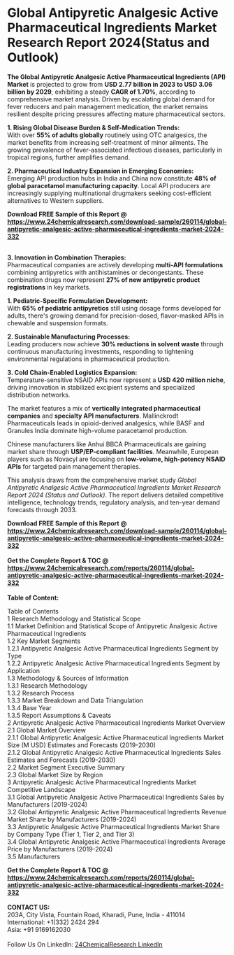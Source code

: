 <h1>Global Antipyretic Analgesic Active Pharmaceutical Ingredients Market Research Report 2024(Status and Outlook)</h1><p><strong>The Global Antipyretic Analgesic Active Pharmaceutical Ingredients (API) Market</strong> is projected to grow from <strong>USD 2.77 billion in 2023 to USD 3.06 billion by 2029</strong>, exhibiting a steady <strong>CAGR of 1.70%</strong>, according to comprehensive market analysis. Driven by escalating global demand for fever reducers and pain management medication, the market remains resilient despite pricing pressures affecting mature pharmaceutical sectors.</p><p><strong>1. Rising Global Disease Burden &amp; Self-Medication Trends:</strong><br>
With over <strong>55% of adults globally</strong> routinely using OTC analgesics, the market benefits from increasing self-treatment of minor ailments. The growing prevalence of fever-associated infectious diseases, particularly in tropical regions, further amplifies demand.</p><p><strong>2. Pharmaceutical Industry Expansion in Emerging Economies:</strong><br>
Emerging API production hubs in India and China now constitute <strong>48% of global paracetamol manufacturing capacity</strong>. Local API producers are increasingly supplying multinational drugmakers seeking cost-efficient alternatives to Western suppliers.</p><div><b>Download FREE Sample of this Report @ 
            <a href="https://www.24chemicalresearch.com/download-sample/260114/global-antipyretic-analgesic-active-pharmaceutical-ingredients-market-2024-332">
            https://www.24chemicalresearch.com/download-sample/260114/global-antipyretic-analgesic-active-pharmaceutical-ingredients-market-2024-332</a></b></div><br><p><strong>3. Innovation in Combination Therapies:</strong><br>
Pharmaceutical companies are actively developing <strong>multi-API formulations</strong> combining antipyretics with antihistamines or decongestants. These combination drugs now represent <strong>27% of new antipyretic product registrations</strong> in key markets.</p><p><strong>1. Pediatric-Specific Formulation Development:</strong><br>
With <strong>65% of pediatric antipyretics</strong> still using dosage forms developed for adults, there's growing demand for precision-dosed, flavor-masked APIs in chewable and suspension formats.</p><p><strong>2. Sustainable Manufacturing Processes:</strong><br>
Leading producers now achieve <strong>30% reductions in solvent waste</strong> through continuous manufacturing investments, responding to tightening environmental regulations in pharmaceutical production.</p><p><strong>3. Cold Chain-Enabled Logistics Expansion:</strong><br>
Temperature-sensitive NSAID APIs now represent a <strong>USD 420 million niche</strong>, driving innovation in stabilized excipient systems and specialized distribution networks.</p><p>The market features a mix of <strong>vertically integrated pharmaceutical companies</strong> and <strong>specialty API manufacturers</strong>. Mallinckrodt Pharmaceuticals leads in opioid-derived analgesics, while BASF and Granules India dominate high-volume paracetamol production.</p><p>Chinese manufacturers like Anhui BBCA Pharmaceuticals are gaining market share through <strong>USP/EP-compliant facilities</strong>. Meanwhile, European players such as Novacyl are focusing on <strong>low-volume, high-potency NSAID APIs</strong> for targeted pain management therapies.</p><p>This analysis draws from the comprehensive market study <em>Global Antipyretic Analgesic Active Pharmaceutical Ingredients Market Research Report 2024 (Status and Outlook)</em>. The report delivers detailed competitive intelligence, technology trends, regulatory analysis, and ten-year demand forecasts through 2033.</p><div><b>Download FREE Sample of this Report @ 
            <a href="https://www.24chemicalresearch.com/download-sample/260114/global-antipyretic-analgesic-active-pharmaceutical-ingredients-market-2024-332">
            https://www.24chemicalresearch.com/download-sample/260114/global-antipyretic-analgesic-active-pharmaceutical-ingredients-market-2024-332</a></b></div><br><div><b>Get the Complete Report & TOC @ 
            <a href="https://www.24chemicalresearch.com/reports/260114/global-antipyretic-analgesic-active-pharmaceutical-ingredients-market-2024-332">
            https://www.24chemicalresearch.com/reports/260114/global-antipyretic-analgesic-active-pharmaceutical-ingredients-market-2024-332</a></b></div><br>
            <b>Table of Content:</b><p>Table of Contents<br />
1 Research Methodology and Statistical Scope<br />
1.1 Market Definition and Statistical Scope of Antipyretic Analgesic Active Pharmaceutical Ingredients<br />
1.2 Key Market Segments<br />
1.2.1 Antipyretic Analgesic Active Pharmaceutical Ingredients Segment by Type<br />
1.2.2 Antipyretic Analgesic Active Pharmaceutical Ingredients Segment by Application<br />
1.3 Methodology & Sources of Information<br />
1.3.1 Research Methodology<br />
1.3.2 Research Process<br />
1.3.3 Market Breakdown and Data Triangulation<br />
1.3.4 Base Year<br />
1.3.5 Report Assumptions & Caveats<br />
2 Antipyretic Analgesic Active Pharmaceutical Ingredients Market Overview<br />
2.1 Global Market Overview<br />
2.1.1 Global Antipyretic Analgesic Active Pharmaceutical Ingredients Market Size (M USD) Estimates and Forecasts (2019-2030)<br />
2.1.2 Global Antipyretic Analgesic Active Pharmaceutical Ingredients Sales Estimates and Forecasts (2019-2030)<br />
2.2 Market Segment Executive Summary<br />
2.3 Global Market Size by Region<br />
3 Antipyretic Analgesic Active Pharmaceutical Ingredients Market Competitive Landscape<br />
3.1 Global Antipyretic Analgesic Active Pharmaceutical Ingredients Sales by Manufacturers (2019-2024)<br />
3.2 Global Antipyretic Analgesic Active Pharmaceutical Ingredients Revenue Market Share by Manufacturers (2019-2024)<br />
3.3 Antipyretic Analgesic Active Pharmaceutical Ingredients Market Share by Company Type (Tier 1, Tier 2, and Tier 3)<br />
3.4 Global Antipyretic Analgesic Active Pharmaceutical Ingredients Average Price by Manufacturers (2019-2024)<br />
3.5 Manufacturers </p><div><b>Get the Complete Report & TOC @ 
            <a href="https://www.24chemicalresearch.com/reports/260114/global-antipyretic-analgesic-active-pharmaceutical-ingredients-market-2024-332">
            https://www.24chemicalresearch.com/reports/260114/global-antipyretic-analgesic-active-pharmaceutical-ingredients-market-2024-332</a></b></div><br><b>CONTACT US:</b><br>
            203A, City Vista, Fountain Road, Kharadi, Pune, India - 411014<br>
            International: +1(332) 2424 294<br>
            Asia: +91 9169162030 <br><br>
            Follow Us On LinkedIn: <a href="https://www.linkedin.com/company/24chemicalresearch/">24ChemicalResearch LinkedIn</a>